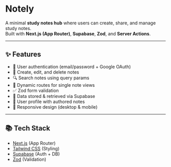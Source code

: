 # Notely

A minimal **study notes hub** where users can create, share, and manage study notes.  
Built with **Next.js (App Router)**, **Supabase**, **Zod**, and **Server Actions**.

---

## ✨ Features

- 🔑 User authentication (email/password + Google OAuth)
- 📝 Create, edit, and delete notes
- 🔍 Search notes using query params
- 📄 Dynamic routes for single note views
- ✅ Zod form validation
- 💾 Data stored & retrieved via Supabase
- 👤 User profile with authored notes
- 📱 Responsive design (desktop & mobile)

---

## 📚 Tech Stack

- [Next.js](https://nextjs.org/) (App Router)
- [Tailwind CSS](https://tailwindcss.com/) (Styling)
- [Supabase](https://supabase.com/) (Auth + DB)
- [Zod](https://zod.dev/) (Validation)
